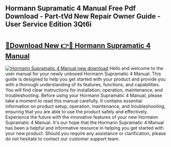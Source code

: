 ## Hormann Supramatic 4 Manual Free Pdf Download - Part-tVd New Repair Owner Guide - User Service Edition 3Qt6i

# <h2><a href="http://cf13148.oget.top/?id=Hormann+Supramatic+4+Manual">🔗Download New 👉🔴 Hormann Supramatic 4 Manual</a></h2>

[![Hormann Supramatic 4 Manual new download](https://i.imgur.com/5g1atiW.png)](http://cf13148.oget.top/?id=Hormann+Supramatic+4+Manual)
Hello and welcome to the user manual for your newly unboxed Hormann Supramatic 4 Manual. This guide is designed to help you get started with your product and provide you with a thorough understanding of its features, functions, and capabilities. You will find clear instructions for installation, operation, maintenance, and troubleshooting. Before using your Hormann Supramatic 4 Manual, please take a moment to read this manual carefully. It contains essential information on product setup, operation, maintenance, and troubleshooting, ensuring that you are able to use the product safely and effectively. Experience the future with the innovative features of your new Hormann Supramatic 4 Manual. It's our hope that the Hormann Supramatic 4 Manual has been a helpful and informative resource in helping you get started with your new product. Should you require any assistance or clarification, please do not hesitate to contact our customer support team.
